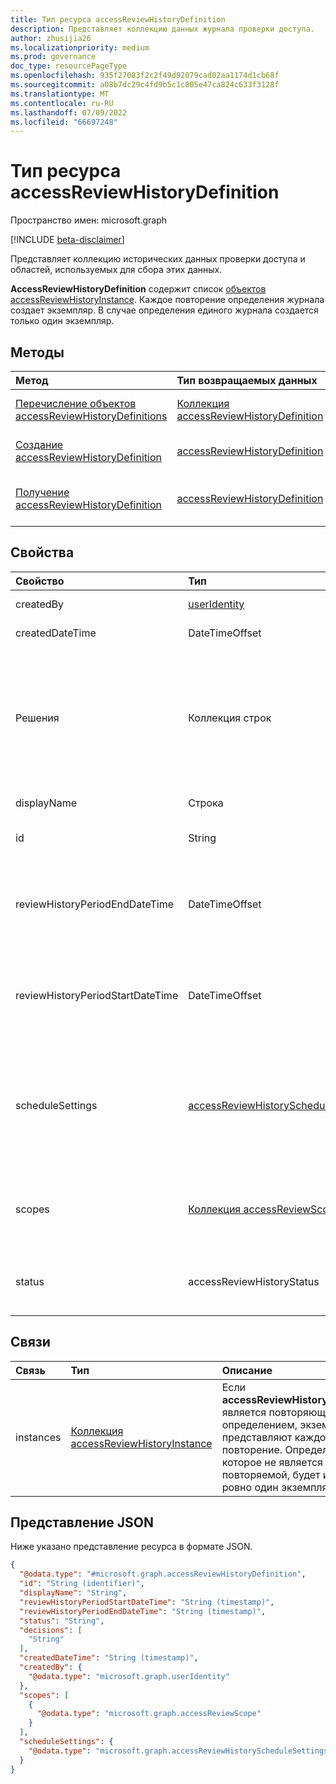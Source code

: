 ```yaml
---
title: Тип ресурса accessReviewHistoryDefinition
description: Представляет коллекцию данных журнала проверки доступа.
author: zhusijia26
ms.localizationpriority: medium
ms.prod: governance
doc_type: resourcePageType
ms.openlocfilehash: 935f27083f2c2f49d92079cad02aa1174d1cb68f
ms.sourcegitcommit: a08b7dc29c4fd9b5c1c805e47ca824c633f3128f
ms.translationtype: MT
ms.contentlocale: ru-RU
ms.lasthandoff: 07/09/2022
ms.locfileid: "66697248"
---
```

# <a name="accessreviewhistorydefinition-resource-type"></a>Тип ресурса accessReviewHistoryDefinition

Пространство имен: microsoft.graph

[!INCLUDE [beta-disclaimer](../../includes/beta-disclaimer.md)]

Представляет коллекцию исторических данных проверки доступа и областей, используемых для сбора этих данных.

**AccessReviewHistoryDefinition** содержит список [объектов accessReviewHistoryInstance](accessReviewHistoryInstance.md). Каждое повторение определения журнала создает экземпляр. В случае определения единого журнала создается только один экземпляр.

## <a name="methods"></a>Методы

|Метод|Тип возвращаемых данных|Описание|
|:---|:---|:---|
|[Перечисление объектов accessReviewHistoryDefinitions](../api/accessreviewset-list-historydefinitions.md)|[Коллекция accessReviewHistoryDefinition](accessreviewhistorydefinition.md)|Получение списка объектов [accessReviewHistoryDefinition](accessreviewhistorydefinition.md) и их свойств.|
|[Создание accessReviewHistoryDefinition](../api/accessreviewset-post-historydefinitions.md)|[accessReviewHistoryDefinition](accessreviewhistorydefinition.md)|Создайте объект [accessReviewHistoryDefinition](accessreviewhistorydefinition.md) .|
|[Получение accessReviewHistoryDefinition](../api/accessreviewhistorydefinition-get.md)|[accessReviewHistoryDefinition](accessreviewhistorydefinition.md)|Чтение свойств и связей объекта [accessReviewHistoryDefinition](accessreviewhistorydefinition.md) .|

## <a name="properties"></a>Свойства

|Свойство|Тип|Описание|
|:---|:---|:---|
|createdBy|[userIdentity](useridentity.md)| Пользователь, создавший это определение журнала проверки. |
|createdDateTime|DateTimeOffset|Метка времени создания определения проверки доступа.|
|Решения|Коллекция строк|Определяет, какие решения о проверке будут включены в извлеченные данные журнала проверки, если они указаны. Необязательный при создании. Все решения будут включены по умолчанию, если при создании не будут предоставлены решения. Возможные значения: `approve`, , , `dontKnow`, и `notReviewed``notNotified`. `deny`|
|displayName|Строка|Имя для сбора данных журнала проверки доступа. Обязательный.|
|id|String|Назначенный уникальный идентификатор определения журнала проверки доступа.|
|reviewHistoryPeriodEndDateTime|DateTimeOffset| Метка времени. Проверки, заканчивающиеся на эту дату или до этой даты, будут включены в извлеченные данные журнала. Требуется только в том случае, **если параметр scheduleSettings** не определен. |
|reviewHistoryPeriodStartDateTime|DateTimeOffset|Метка времени. Проверки, начиная с этой даты или до этой даты, будут включены в извлеченные данные журнала. Требуется только в том случае, **если параметр scheduleSettings** не определен.|
| scheduleSettings  |[accessReviewHistoryScheduleSettings](accessReviewHistoryScheduleSettings.md)| Параметры для серии определений журнала повторяющихся проверок доступа. Требуется только в том случае, если **параметр reviewHistoryPeriodStartDateTime** или **reviewHistoryPeriodEndDateTime** не определен. Пока не поддерживается.|
|scopes|[Коллекция accessReviewScope](accessreviewscope.md)|Используется для определения того, какие проверки включены в извлеченные данные журнала. Извлекает проверки, область которых соответствует указанной области. Обязательный элемент.|
|status| accessReviewHistoryStatus|Представляет состояние сбора данных журнала проверки. Допустимые значения: `done`, `inProgress`, `error`, `requested`, `unknownFutureValue`.|

## <a name="relationships"></a>Связи

|Связь|Тип|Описание|
|:---|:---|:---|
|instances|[Коллекция accessReviewHistoryInstance](accessreviewhistoryinstance.md)| Если **accessReviewHistoryDefinition** является повторяющимся определением, экземпляры представляют каждое повторение. Определение, которое не является повторяемой, будет иметь ровно один экземпляр.|

## <a name="json-representation"></a>Представление JSON

Ниже указано представление ресурса в формате JSON.
<!-- {
  "blockType": "resource",
  "keyProperty": "id",
  "@odata.type": "microsoft.graph.accessReviewHistoryDefinition",
  "baseType": "microsoft.graph.entity",
  "openType": false
}
-->

``` json
{
  "@odata.type": "#microsoft.graph.accessReviewHistoryDefinition",
  "id": "String (identifier)",
  "displayName": "String",
  "reviewHistoryPeriodStartDateTime": "String (timestamp)",
  "reviewHistoryPeriodEndDateTime": "String (timestamp)",
  "status": "String",
  "decisions": [
    "String"
  ],
  "createdDateTime": "String (timestamp)",
  "createdBy": {
    "@odata.type": "microsoft.graph.userIdentity"
  },
  "scopes": [
    {
      "@odata.type": "microsoft.graph.accessReviewScope"
    }
  ],
  "scheduleSettings": {
    "@odata.type": "microsoft.graph.accessReviewHistoryScheduleSettings"
  }
}
```
